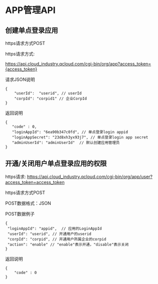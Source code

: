 # APP管理API

## 创建单点登录应用

https请求方式POST

https请求方式:

https://api.cloud_industry.qcloud.com/cgi-bin/org/app?access_token={access_token}

请求JSON说明

```
{
    "userId":  "userid", // userId
    "corpId": "corpid1" // 企业CorpId
}
```

返回说明

```
{
   "code" : 0,
   "loginAppId": "6ea90b347c0fd", // 单点登录login appid
   "loginAppSecret": "23d8xh3yx93j7", // 单点登录login app secret
   "adminUserId": "adminUserId"  // 默认创建应用管理员
}
```


## 开通/关闭用户单点登录应用的权限

https请求: https://api.cloud_industry.qcloud.com/cgi-bin/org/app/user?access_token=access_token

https请求方式POST

POST数据格式：JSON

POST数据例子

```
{
 "loginAppId": "appid",  // 应用的LoginAppId
 "userId": "userid", // 开通用户的userid
 "corpId": "corpid", // 开通用户所属企业的corpid
 "action": "enable" // "enable"表示开通，"disable"表示关闭
}
```

返回说明

```
{
    "code" : 0
}
```